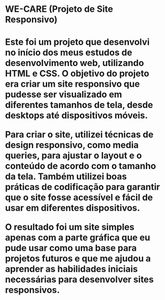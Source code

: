 <h1>WE-CARE (Projeto de Site Responsivo)<h1/>
Este foi um projeto que desenvolvi no início dos meus estudos de desenvolvimento web, utilizando HTML e CSS. O objetivo do projeto era criar um site responsivo que pudesse ser visualizado em diferentes tamanhos de tela, desde desktops até dispositivos móveis.

Para criar o site, utilizei técnicas de design responsivo, como media queries, para ajustar o layout e o conteúdo de acordo com o tamanho da tela. Também utilizei boas práticas de codificação para garantir que o site fosse acessível e fácil de usar em diferentes dispositivos.

O resultado foi um site simples apenas com a parte gráfica  que eu pude usar como uma base para projetos futuros e que me ajudou a aprender as habilidades iniciais necessárias para desenvolver sites responsivos.<p/>
